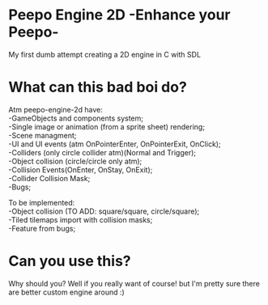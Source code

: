 # Peepo Engine 2D -Enhance your Peepo-
My first dumb attempt creating a 2D engine in C with SDL

# What can this bad boi do?
Atm peepo-engine-2d have:  
  -GameObjects and components system;  
  -Single image or animation (from a sprite sheet) rendering;  
  -Scene managment;  
  -UI and UI events (atm OnPointerEnter, OnPointerExit, OnClick);  
  -Colliders (only circle collider atm)(Normal and Trigger);  
  -Object collision (circle/circle only atm);  
  -Collision Events(OnEnter, OnStay, OnExit);  
  -Collider Collision Mask;  
  -Bugs;  
  
To be implemented:  
  -Object collision (TO ADD: square/square, circle/square);  
  -Tiled tilemaps import with collision masks;  
  -Feature from bugs;  
    
# Can you use this?
Why should you? Well if you really want of course! but I'm pretty sure there are better custom engine around :)
